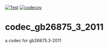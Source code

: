 [![Test](https://github.com/shootingfans/codec_gb26875_3_2011/actions/workflows/go.yml/badge.svg?branch=main)](https://github.com/shootingfans/codec_gb26875_3_2011/actions/workflows/go.yml)
[![codecov](https://codecov.io/gh/shootingfans/codec_gb26875_3_2011/branch/main/graph/badge.svg?token=T7PWSZFJJB)](https://codecov.io/gh/shootingfans/codec_gb26875_3_2011)

# codec_gb26875_3_2011
a codec for gb26875.3-2011